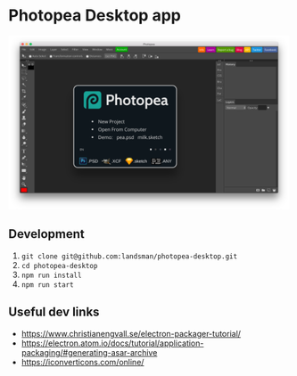 # Photopea Desktop app

![Mac OS](./doc/mac_os.png)

## Development

1. `git clone git@github.com:landsman/photopea-desktop.git`
2. `cd photopea-desktop`
3. `npm run install`
4. `npm run start`

## Useful dev links
- https://www.christianengvall.se/electron-packager-tutorial/
- https://electron.atom.io/docs/tutorial/application-packaging/#generating-asar-archive
- https://iconverticons.com/online/
